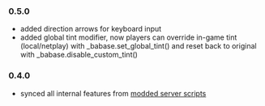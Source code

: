 ### 0.5.0
- added direction arrows for keyboard input
- added global tint modifier, now players can override in-game tint (local/netplay) with _babase.set_global_tint() and reset back to original with _babase.disable_custom_tint()

### 0.4.0
- synced all internal features from [modded server scripts](https://github.com/imayushsaini/Bombsquad-Ballistica-Modded-Server)
